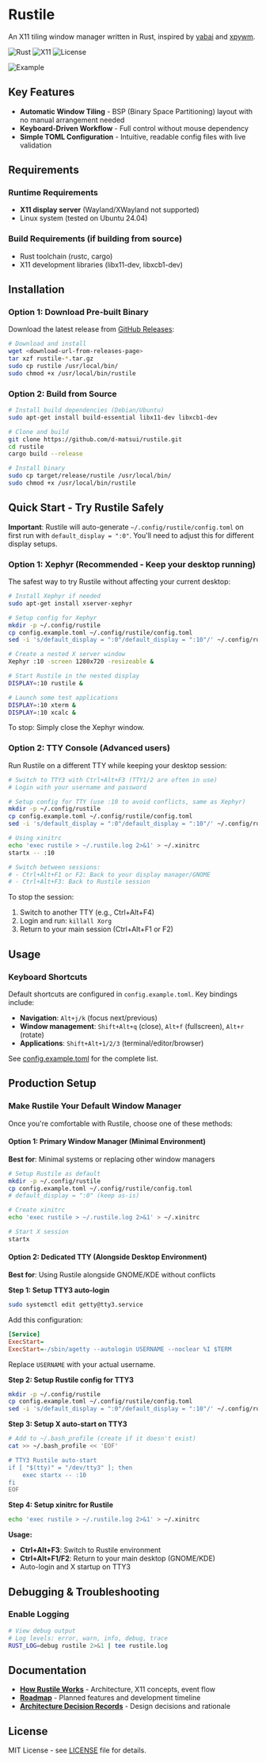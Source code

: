 # Rustile

An X11 tiling window manager written in Rust, inspired by [yabai](https://github.com/koekeishiya/yabai) and [xpywm](https://github.com/h-ohsaki/xpywm).

![Rust](https://img.shields.io/badge/rust-%23000000.svg?style=for-the-badge&logo=rust&logoColor=white)
![X11](https://img.shields.io/badge/X11-Window%20Manager-orange)
![License](https://img.shields.io/github/license/d-matsui/rustile)

![Example](<Screenshot from 2025-07-23 15-14-27.png>)

## Key Features

- **Automatic Window Tiling** - BSP (Binary Space Partitioning) layout with no manual arrangement needed
- **Keyboard-Driven Workflow** - Full control without mouse dependency
- **Simple TOML Configuration** - Intuitive, readable config files with live validation

## Requirements

### Runtime Requirements
- **X11 display server** (Wayland/XWayland not supported)
- Linux system (tested on Ubuntu 24.04)

### Build Requirements (if building from source)
- Rust toolchain (rustc, cargo)
- X11 development libraries (libx11-dev, libxcb1-dev)

## Installation

### Option 1: Download Pre-built Binary

Download the latest release from [GitHub Releases](https://github.com/d-matsui/rustile/releases):

```bash
# Download and install
wget <download-url-from-releases-page>
tar xzf rustile-*.tar.gz
sudo cp rustile /usr/local/bin/
sudo chmod +x /usr/local/bin/rustile
```

### Option 2: Build from Source

```bash
# Install build dependencies (Debian/Ubuntu)
sudo apt-get install build-essential libx11-dev libxcb1-dev

# Clone and build
git clone https://github.com/d-matsui/rustile.git
cd rustile
cargo build --release

# Install binary
sudo cp target/release/rustile /usr/local/bin/
sudo chmod +x /usr/local/bin/rustile
```

## Quick Start - Try Rustile Safely

**Important**: Rustile will auto-generate `~/.config/rustile/config.toml` on first run with `default_display = ":0"`. You'll need to adjust this for different display setups.

### Option 1: Xephyr (Recommended - Keep your desktop running)

The safest way to try Rustile without affecting your current desktop:

```bash
# Install Xephyr if needed
sudo apt-get install xserver-xephyr

# Setup config for Xephyr
mkdir -p ~/.config/rustile
cp config.example.toml ~/.config/rustile/config.toml
sed -i 's/default_display = ":0"/default_display = ":10"/' ~/.config/rustile/config.toml

# Create a nested X server window
Xephyr :10 -screen 1280x720 -resizeable &

# Start Rustile in the nested display
DISPLAY=:10 rustile &

# Launch some test applications
DISPLAY=:10 xterm &
DISPLAY=:10 xcalc &
```

To stop: Simply close the Xephyr window.

### Option 2: TTY Console (Advanced users)

Run Rustile on a different TTY while keeping your desktop session:

```bash
# Switch to TTY3 with Ctrl+Alt+F3 (TTY1/2 are often in use)
# Login with your username and password

# Setup config for TTY (use :10 to avoid conflicts, same as Xephyr)
mkdir -p ~/.config/rustile
cp config.example.toml ~/.config/rustile/config.toml
sed -i 's/default_display = ":0"/default_display = ":10"/' ~/.config/rustile/config.toml

# Using xinitrc
echo 'exec rustile > ~/.rustile.log 2>&1' > ~/.xinitrc
startx -- :10

# Switch between sessions:
# - Ctrl+Alt+F1 or F2: Back to your display manager/GNOME
# - Ctrl+Alt+F3: Back to Rustile session
```
To stop the session:
1. Switch to another TTY (e.g., Ctrl+Alt+F4)
2. Login and run: `killall Xorg`
3. Return to your main session (Ctrl+Alt+F1 or F2)


## Usage

### Keyboard Shortcuts

Default shortcuts are configured in `config.example.toml`. Key bindings include:
- **Navigation**: `Alt+j/k` (focus next/previous)
- **Window management**: `Shift+Alt+q` (close), `Alt+f` (fullscreen), `Alt+r` (rotate)
- **Applications**: `Shift+Alt+1/2/3` (terminal/editor/browser)

See [config.example.toml](config.example.toml) for the complete list.


## Production Setup

### Make Rustile Your Default Window Manager

Once you're comfortable with Rustile, choose one of these methods:

#### Option 1: Primary Window Manager (Minimal Environment)

**Best for**: Minimal systems or replacing other window managers

```bash
# Setup Rustile as default
mkdir -p ~/.config/rustile
cp config.example.toml ~/.config/rustile/config.toml
# default_display = ":0" (keep as-is)

# Create xinitrc
echo 'exec rustile > ~/.rustile.log 2>&1' > ~/.xinitrc

# Start X session
startx
```

#### Option 2: Dedicated TTY (Alongside Desktop Environment)

**Best for**: Using Rustile alongside GNOME/KDE without conflicts

**Step 1: Setup TTY3 auto-login**
```bash
sudo systemctl edit getty@tty3.service
```
Add this configuration:
```ini
[Service]
ExecStart=
ExecStart=-/sbin/agetty --autologin USERNAME --noclear %I $TERM
```
Replace `USERNAME` with your actual username.

**Step 2: Setup Rustile config for TTY3**
```bash
mkdir -p ~/.config/rustile
cp config.example.toml ~/.config/rustile/config.toml
sed -i 's/default_display = ":0"/default_display = ":10"/' ~/.config/rustile/config.toml
```

**Step 3: Setup X auto-start on TTY3**
```bash
# Add to ~/.bash_profile (create if it doesn't exist)
cat >> ~/.bash_profile << 'EOF'

# TTY3 Rustile auto-start
if [ "$(tty)" = "/dev/tty3" ]; then
    exec startx -- :10
fi
EOF
```

**Step 4: Setup xinitrc for Rustile**
```bash
echo 'exec rustile > ~/.rustile.log 2>&1' > ~/.xinitrc
```

**Usage:**
- **Ctrl+Alt+F3**: Switch to Rustile environment
- **Ctrl+Alt+F1/F2**: Return to your main desktop (GNOME/KDE)
- Auto-login and X startup on TTY3

## Debugging & Troubleshooting

### Enable Logging

```bash
# View debug output
# Log levels: error, warn, info, debug, trace
RUST_LOG=debug rustile 2>&1 | tee rustile.log

```

## Documentation

- **[How Rustile Works](docs/HOW_RUSTILE_WORKS.md)** - Architecture, X11 concepts, event flow
- **[Roadmap](docs/ROADMAP.md)** - Planned features and development timeline
- **[Architecture Decision Records](docs/adr/)** - Design decisions and rationale

## License

MIT License - see [LICENSE](LICENSE) file for details.
